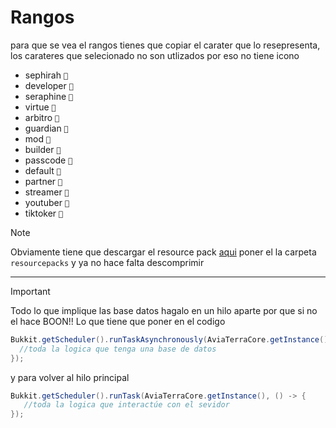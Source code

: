 # Rangos
para que se vea el rangos tienes que copiar el carater que lo resepresenta, los carateres que selecionado no son utlizados por eso no tiene icono
- sephirah `🟬`
- developer `🟭`
- seraphine `🟮`
- virtue `🟯`
- arbitro `🟱`
- guardian `🟲`
- mod `🟳`
- builder `🟴`
- passcode `🟵`
- default `🟶`
- partner `🟷`
- streamer `🟸`
- youtuber `🟹`
- tiktoker `🟺`
> [!NOTE]
> Obviamente tiene que descargar el resource pack [aqui](https://github.com/cerepapaloca/Avia-Terra/blob/master/assets.zip) poner el la carpeta `resourcepacks` y ya no hace falta descomprimir
----

> [!IMPORTANT]
> Todo lo que implique las base datos hagalo en un hilo aparte por que si no el hace BOON!!
> Lo que tiene que poner en el codigo
> ```java
> Bukkit.getScheduler().runTaskAsynchronously(AviaTerraCore.getInstance(), () -> {
>   //toda la logica que tenga una base de datos            
> });
> ````
> y para volver al hilo principal
> ```java
> Bukkit.getScheduler().runTask(AviaTerraCore.getInstance(), () -> {
>    //toda la logica que interactúe con el sevidor
> });
> ````